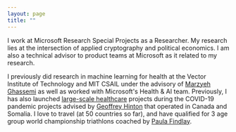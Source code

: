 ```yaml
---
layout: page
title: ""
---
```


I work at Microsoft Research Special Projects as a Researcher. My research lies at the intersection of applied cryptography and political economics. I am also a technical advisor to product teams at Microsoft as it related to my research. 

I previously did research in machine learning for health at the Vector Institute of Technology and MIT CSAIL under the advisory of [Marzyeh Ghassemi](https://healthyml.org/people/) as well as worked with Microsoft's Health & AI team. Previously, I has also launched [large-scale healthcare](https://flatten.ca) projects during the COVID-19 pandemic projects advised by [Geoffrey Hinton](https://www.cs.toronto.edu/~hinton/) that operated in Canada and Somalia. I love to travel (at 50 countries so far), and have qualified for 3 age group world championship triathlons coached by [Paula Findlay](https://www.instagram.com/paula_findlay/?hl=en). 

